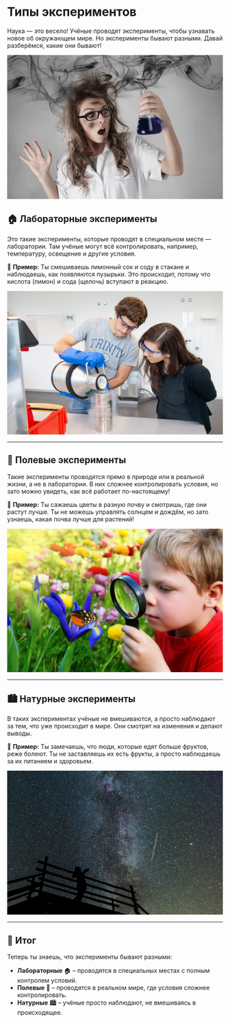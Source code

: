 # Типы экспериментов

Наука — это весело! Учёные проводят эксперименты, чтобы узнавать новое об окружающем мире. Но эксперименты бывают разными. Давай разберёмся, какие они бывают!

![Весёлый учёный](images/crazy_scientist.jpg)

## 🏠 Лабораторные эксперименты

Это такие эксперименты, которые проводят в специальном месте — лаборатории. Там учёные могут всё контролировать, например, температуру, освещение и другие условия.

🧪 **Пример:** Ты смешиваешь лимонный сок и соду в стакане и наблюдаешь, как появляются пузырьки. Это происходит, потому что кислота (лимон) и сода (щелочь) вступают в реакцию.

![Лабораторный эксперимент](images/lab_experiment.jpg)

---

## 🌳 Полевые эксперименты

Такие эксперименты проводятся прямо в природе или в реальной жизни, а не в лаборатории. В них сложнее контролировать условия, но зато можно увидеть, как всё работает по-настоящему!

🌱 **Пример:** Ты сажаешь цветы в разную почву и смотришь, где они растут лучше. Ты не можешь управлять солнцем и дождём, но зато узнаешь, какая почва лучше для растений!

![Полевой эксперимент](images/expirement_with_nature.jpg)

---

## 🏙 Натурные эксперименты

В таких экспериментах учёные не вмешиваются, а просто наблюдают за тем, что уже происходит в мире. Они смотрят на изменения и делают выводы.

👀 **Пример:** Ты замечаешь, что люди, которые едят больше фруктов, реже болеют. Ты не заставляешь их есть фрукты, а просто наблюдаешь за их питанием и здоровьем.

![Натурный эксперимент](images/observational_experiment.jpg)

---

## 🔎 Итог

Теперь ты знаешь, что эксперименты бывают разными:

- **Лабораторные** 🏠 – проводятся в специальных местах с полным контролем условий.
- **Полевые** 🌳 – проводятся в реальном мире, где условия сложнее контролировать.
- **Натурные** 🏙 – учёные просто наблюдают, не вмешиваясь в происходящее.